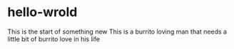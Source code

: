 # hello-wrold
This is the start of something new
This is a burrito loving man that needs a little bit of burrito love in his life 
